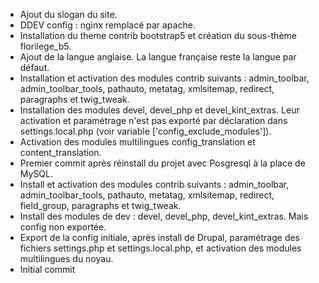   * Ajout du slogan du site.
  * DDEV config : nginx remplacé par apache.
  * Installation du theme contrib bootstrap5 et création du sous-thème florilege_b5.
  * Ajout de la langue anglaise. La langue française reste la langue par défaut.
  * Installation et activation des modules contrib suivants : admin_toolbar, admin_toolbar_tools, pathauto, metatag, xmlsitemap, redirect, paragraphs et twig_tweak.
  * Installation des modules devel, devel_php et devel_kint_extras. Leur activation et paramétrage n'est pas exporté par déclaration dans settings.local.php (voir variable ['config_exclude_modules']).
  * Activation des modules multilingues config_translation et content_translation.
  * Premier commit après réinstall du projet avec Posgresql à la place de MySQL.
  * Install et activation des modules contrib suivants : admin_toolbar, admin_toolbar_tools, pathauto, metatag, xmlsitemap, redirect, field_group, paragraphs et twig_tweak.
  * Install des modules de dev : devel, devel_php, devel_kint_extras. Mais config non exportée.
  * Export de la config initiale, après install de Drupal, paramétrage des fichiers settings.php et settings.local.php, et activation des modules multilingues du noyau.
  * Initial commit
